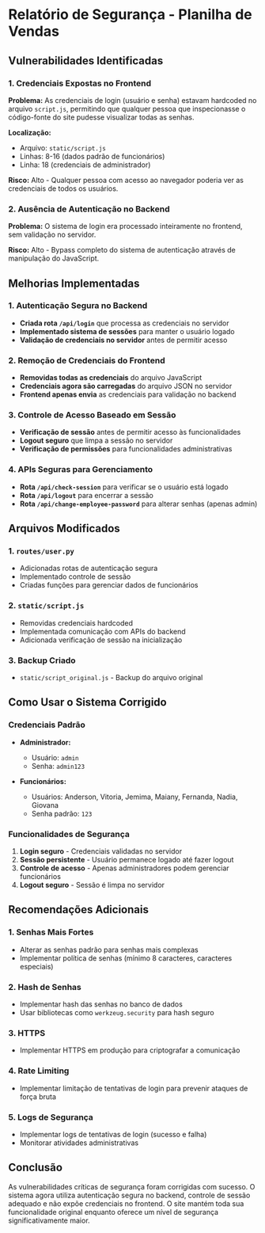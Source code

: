 # Relatório de Segurança - Planilha de Vendas

## Vulnerabilidades Identificadas

### 1. Credenciais Expostas no Frontend
**Problema:** As credenciais de login (usuário e senha) estavam hardcoded no arquivo `script.js`, permitindo que qualquer pessoa que inspecionasse o código-fonte do site pudesse visualizar todas as senhas.

**Localização:** 
- Arquivo: `static/script.js`
- Linhas: 8-16 (dados padrão de funcionários)
- Linha: 18 (credenciais de administrador)

**Risco:** Alto - Qualquer pessoa com acesso ao navegador poderia ver as credenciais de todos os usuários.

### 2. Ausência de Autenticação no Backend
**Problema:** O sistema de login era processado inteiramente no frontend, sem validação no servidor.

**Risco:** Alto - Bypass completo do sistema de autenticação através de manipulação do JavaScript.

## Melhorias Implementadas

### 1. Autenticação Segura no Backend
- **Criada rota `/api/login`** que processa as credenciais no servidor
- **Implementado sistema de sessões** para manter o usuário logado
- **Validação de credenciais no servidor** antes de permitir acesso

### 2. Remoção de Credenciais do Frontend
- **Removidas todas as credenciais** do arquivo JavaScript
- **Credenciais agora são carregadas** do arquivo JSON no servidor
- **Frontend apenas envia** as credenciais para validação no backend

### 3. Controle de Acesso Baseado em Sessão
- **Verificação de sessão** antes de permitir acesso às funcionalidades
- **Logout seguro** que limpa a sessão no servidor
- **Verificação de permissões** para funcionalidades administrativas

### 4. APIs Seguras para Gerenciamento
- **Rota `/api/check-session`** para verificar se o usuário está logado
- **Rota `/api/logout`** para encerrar a sessão
- **Rota `/api/change-employee-password`** para alterar senhas (apenas admin)

## Arquivos Modificados

### 1. `routes/user.py`
- Adicionadas rotas de autenticação segura
- Implementado controle de sessão
- Criadas funções para gerenciar dados de funcionários

### 2. `static/script.js`
- Removidas credenciais hardcoded
- Implementada comunicação com APIs do backend
- Adicionada verificação de sessão na inicialização

### 3. Backup Criado
- `static/script_original.js` - Backup do arquivo original

## Como Usar o Sistema Corrigido

### Credenciais Padrão
- **Administrador:** 
  - Usuário: `admin`
  - Senha: `admin123`

- **Funcionários:** 
  - Usuários: Anderson, Vitoria, Jemima, Maiany, Fernanda, Nadia, Giovana
  - Senha padrão: `123`

### Funcionalidades de Segurança
1. **Login seguro** - Credenciais validadas no servidor
2. **Sessão persistente** - Usuário permanece logado até fazer logout
3. **Controle de acesso** - Apenas administradores podem gerenciar funcionários
4. **Logout seguro** - Sessão é limpa no servidor

## Recomendações Adicionais

### 1. Senhas Mais Fortes
- Alterar as senhas padrão para senhas mais complexas
- Implementar política de senhas (mínimo 8 caracteres, caracteres especiais)

### 2. Hash de Senhas
- Implementar hash das senhas no banco de dados
- Usar bibliotecas como `werkzeug.security` para hash seguro

### 3. HTTPS
- Implementar HTTPS em produção para criptografar a comunicação

### 4. Rate Limiting
- Implementar limitação de tentativas de login para prevenir ataques de força bruta

### 5. Logs de Segurança
- Implementar logs de tentativas de login (sucesso e falha)
- Monitorar atividades administrativas

## Conclusão

As vulnerabilidades críticas de segurança foram corrigidas com sucesso. O sistema agora utiliza autenticação segura no backend, controle de sessão adequado e não expõe credenciais no frontend. O site mantém toda sua funcionalidade original enquanto oferece um nível de segurança significativamente maior.

